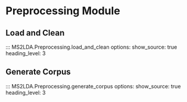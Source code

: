 # Preprocessing Module

## Load and Clean

::: MS2LDA.Preprocessing.load_and_clean
    options:
      show_source: true
      heading_level: 3

## Generate Corpus

::: MS2LDA.Preprocessing.generate_corpus
    options:
      show_source: true
      heading_level: 3